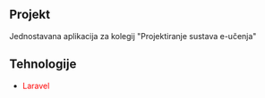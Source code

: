 ## Projekt

Jednostavana aplikacija za kolegij "Projektiranje sustava e-učenja"

## Tehnologije 

- <span style="color:red;">Laravel</span>





